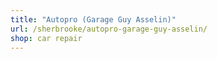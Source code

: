 ```yaml
---
title: "Autopro (Garage Guy Asselin)"
url: /sherbrooke/autopro-garage-guy-asselin/
shop: car repair
---
```


